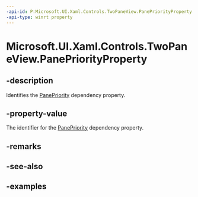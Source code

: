 ```yaml
---
-api-id: P:Microsoft.UI.Xaml.Controls.TwoPaneView.PanePriorityProperty
-api-type: winrt property
---
```


<!-- Property syntax.
public DependencyProperty PanePriorityProperty { get; }
-->

# Microsoft.UI.Xaml.Controls.TwoPaneView.PanePriorityProperty

## -description

Identifies the [PanePriority](twopaneview_panepriority.md) dependency property.

## -property-value

The identifier for the [PanePriority](twopaneview_panepriority.md) dependency property.

## -remarks

## -see-also

## -examples

